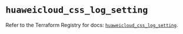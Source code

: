 # `huaweicloud_css_log_setting`

Refer to the Terraform Registry for docs: [`huaweicloud_css_log_setting`](https://registry.terraform.io/providers/huaweicloud/huaweicloud/1.71.1/docs/resources/css_log_setting).
